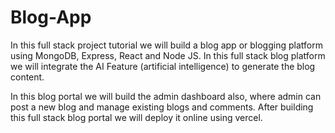 # Blog-App

In this full stack project tutorial we will build a blog app or blogging platform using MongoDB, Express, React and Node JS. In this full stack blog platform we will integrate the AI Feature (artificial intelligence) to generate the blog content. 

In this blog portal we will build the admin dashboard also, where admin can post a new blog and manage existing blogs and comments. After building this full stack blog portal we will deploy it online using vercel.
